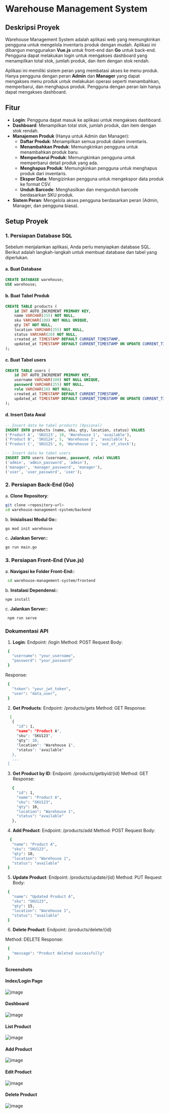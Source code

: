 # Warehouse Management System

## Deskripsi Proyek

Warehouse Management System adalah aplikasi web yang memungkinkan pengguna untuk mengelola inventaris produk dengan mudah. Aplikasi ini dibangun menggunakan **Vue.js** untuk front-end dan **Go** untuk back-end. Pengguna dapat melakukan login untuk mengakses dashboard yang menampilkan total stok, jumlah produk, dan item dengan stok rendah. 

Aplikasi ini memiliki sistem peran yang membatasi akses ke menu produk. Hanya pengguna dengan peran **Admin** dan **Manager** yang dapat mengakses menu produk untuk melakukan operasi seperti menambahkan, memperbarui, dan menghapus produk. Pengguna dengan peran lain hanya dapat mengakses dashboard.

## Fitur

- **Login**: Pengguna dapat masuk ke aplikasi untuk mengakses dashboard.
- **Dashboard**: Menampilkan total stok, jumlah produk, dan item dengan stok rendah.
- **Manajemen Produk** (Hanya untuk Admin dan Manager):
  - **Daftar Produk**: Menampilkan semua produk dalam inventaris.
  - **Menambahkan Produk**: Memungkinkan pengguna untuk menambahkan produk baru.
  - **Memperbarui Produk**: Memungkinkan pengguna untuk memperbarui detail produk yang ada.
  - **Menghapus Produk**: Memungkinkan pengguna untuk menghapus produk dari inventaris.
  - **Ekspor Data**: Mengizinkan pengguna untuk mengekspor data produk ke format CSV.
  - **Unduh Barcode**: Menghasilkan dan mengunduh barcode berdasarkan SKU produk.
- **Sistem Peran**: Mengelola akses pengguna berdasarkan peran (Admin, Manager, dan pengguna biasa).

## Setup Proyek

### 1. Persiapan Database SQL

Sebelum menjalankan aplikasi, Anda perlu menyiapkan database SQL. Berikut adalah langkah-langkah untuk membuat database dan tabel yang diperlukan.

#### a. **Buat Database**

```sql
CREATE DATABASE warehouse;
USE warehouse;
```

#### b. **Buat Tabel Produk**

```sql
CREATE TABLE products (
    id INT AUTO_INCREMENT PRIMARY KEY,
    name VARCHAR(255) NOT NULL,
    sku VARCHAR(100) NOT NULL UNIQUE,
    qty INT NOT NULL,
    location VARCHAR(255) NOT NULL,
    status VARCHAR(20) NOT NULL,
    created_at TIMESTAMP DEFAULT CURRENT_TIMESTAMP,
    updated_at TIMESTAMP DEFAULT CURRENT_TIMESTAMP ON UPDATE CURRENT_TIMESTAMP
);
```

#### c. **Buat Tabel users**

```sql
CREATE TABLE users (
    id INT AUTO_INCREMENT PRIMARY KEY,
    username VARCHAR(100) NOT NULL UNIQUE,
    password VARCHAR(255) NOT NULL,
    role VARCHAR(20) NOT NULL,
    created_at TIMESTAMP DEFAULT CURRENT_TIMESTAMP,
    updated_at TIMESTAMP DEFAULT CURRENT_TIMESTAMP ON UPDATE CURRENT_TIMESTAMP
);
```

#### d. **Insert Data Awal**

```sql
-- Insert data ke tabel products (Opsional)
INSERT INTO products (name, sku, qty, location, status) VALUES
('Product A', 'SKU123', 10, 'Warehouse 1', 'available'),
('Product B', 'SKU124', 5, 'Warehouse 2', 'available'),
('Product C', 'SKU125', 0, 'Warehouse 1', 'out_of_stock');

-- Insert data ke tabel users
INSERT INTO users (username, password, role) VALUES
('admin', 'admin_password', 'admin'),
('manager', 'manager_password', 'manager'),
('user', 'user_password', 'user');
```

### 2. Persiapan Back-End (Go)
a. **Clone Repository**:
   ```bash
   git clone <repository-url>
   cd warehouse-management-system/backend
   ```
b. **Inisialisasi Modul Go:**:
   ```bash
   go mod init warehouse
   ```
c. **Jalankan Server:**:
   ```bash
   go run main.go
   ```

### 3. Persiapan Front-End (Vue.js)
a. **Navigasi ke Folder Front-End:**:
   ```bash
    cd warehouse-management-system/frontend
   ```
b. **Instalasi Dependensi:**:
   ```bash
   npm install
   ```
c. **Jalankan Server:**:
   ```bash
    npm run serve
   ```

### Dokumentasi API
1. **Login**:
Endpoint: /login
Method: POST
Request Body:
 ```bash
  {
    "username": "your_username",
    "password": "your_password"
  }
 ```
Response:
 ```bash
  {
    "token": "your_jwt_token",
    "user": "data_user",
  }
 ```

2. **Get Products**:
Endpoint: /products/gets
Method: GET
Response:
 ```bash
   [
    {
      "id": 1,
      "name": "Product A",
      "sku": "SKU123",
      "qty": 10,
      "location": "Warehouse 1",
      "status": "available"
    },
    ...
  ]
 ```

3. **Get Product by ID**:
Endpoint: /products/getbyid/{id}
Method: GET
Response:
 ```bash
    {
      "id": 1,
      "name": "Product A",
      "sku": "SKU123",
      "qty": 10,
      "location": "Warehouse 1",
      "status": "available"
    },
 ```

4. **Add Product**:
Endpoint: /products/add
Method: POST
Request Body:
 ```bash
   {
    "name": "Product A",
    "sku": "SKU123",
    "qty": 10,
    "location": "Warehouse 1",
    "status": "available"
  }
 ```

5. **Update Product**:
Endpoint: /products/update/{id}
Method: PUT
Request Body:
 ```bash
  {
    "name": "Updated Product A",
    "sku": "SKU123",
    "qty": 15,
    "location": "Warehouse 1",
    "status": "available"
  }
 ```

6. **Delete Product**:
Endpoint: /products/delete/{id}

Method: DELETE
Response:
 ```bash
  {
    "message": "Product deleted successfully"
  }
 ```

#### **Screenshots**

#### **Index/Login Page**
![image](https://github.com/user-attachments/assets/f4d87ea6-c65c-4922-91f4-d8454267d306)

#### **Dashboard**
![image](https://github.com/user-attachments/assets/d2217a02-a3ad-404a-b5ba-e523e07b496d)

#### **List Product**
![image](https://github.com/user-attachments/assets/91d771ef-e3f3-4da3-b633-7b212799a6a7)

#### **Add Product**
![image](https://github.com/user-attachments/assets/568d390d-e7a1-45cb-94c5-e42f8152a9bc)

#### **Edit Product**
![image](https://github.com/user-attachments/assets/9f008305-ebc7-4fd7-a85b-38f0bba92dfa)

#### **Delete Product**
![image](https://github.com/user-attachments/assets/babe4936-f869-4203-b176-31b4f05b1bda)



